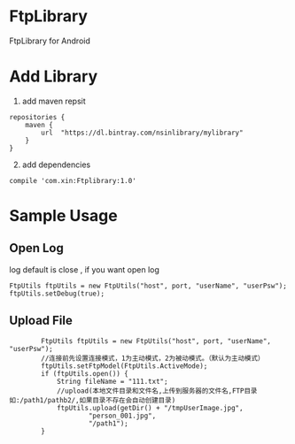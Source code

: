 # FtpLibrary
FtpLibrary for Android 

# Add Library

1. add maven repsit

```
repositories {
    maven {
        url  "https://dl.bintray.com/nsinlibrary/mylibrary"
    }
}
```

2. add dependencies

```
compile 'com.xin:Ftplibrary:1.0'
```

# Sample Usage

## Open Log

log default is close , if you want open log

```
FtpUtils ftpUtils = new FtpUtils("host", port, "userName", "userPsw");
ftpUtils.setDebug(true);
```

## Upload File

```
        FtpUtils ftpUtils = new FtpUtils("host", port, "userName", "userPsw");
        //连接前先设置连接模式，1为主动模式，2为被动模式。（默认为主动模式）
        ftpUtils.setFtpModel(FtpUtils.ActiveMode);
        if (ftpUtils.open()) {
            String fileName = "111.txt";
            //upload(本地文件目录和文件名,上传到服务器的文件名,FTP目录如:/path1/pathb2/,如果目录不存在会自动创建目录)
            ftpUtils.upload(getDir() + "/tmpUserImage.jpg",
                    "person_001.jpg",
                    "/path1");
        }
```
